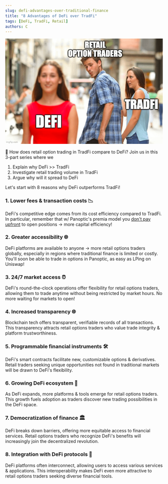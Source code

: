 ```yaml
---
slug: defi-advantages-over-traditional-finance
title: "8 Advantages of DeFi over TradFi"
tags: [DeFi, TradFi, Retail]
authors: C
---
```

![img-1](./img-1.png)

🚀 How does retail option trading in TradFi compare to DeFi? Join us in this 3-part series where we
1. Explain why DeFi >> TradFi
2. Investigate retail trading volume in TradFi
3. Argue why will it spread to DeFi

Let's start with 8 reasons why DeFi outperforms TradFi!

### 1. Lower fees & transaction costs 📉
DeFi's competitive edge comes from its cost efficiency compared to TradFi. In particular, remember that w/ Panoptic's premia model you [don't pay upfront](https://panoptic.xyz/research/composability-perpetuity-oracle-free) to open positions → more capital efficiency!

### 2. Greater accessibility 🌐
DeFi platforms are available to anyone → more retail options traders globally, especially in regions where traditional finance is limited or costly. You'll soon be able to trade in options in Panoptic, as easy as LPing on Uniswap!

### 3. 24/7 market access ⏰
DeFi's round-the-clock operations offer flexibility for retail options traders, allowing them to trade anytime without being restricted by market hours. No more waiting for markets to open!

### 4. Increased transparency 🌐
Blockchain tech offers transparent, verifiable records of all transactions. This transparency attracts retail options traders who value trade integrity & platform trustworthiness.

### 5. Programmable financial instruments 🛠️
DeFi's smart contracts facilitate new, customizable options & derivatives. Retail traders seeking unique opportunities not found in traditional markets will be drawn to DeFi's flexibility.

### 6. Growing DeFi ecosystem 🌱
As DeFi expands, more platforms & tools emerge for retail options traders. This growth fuels adoption as traders discover new trading possibilities in the DeFi space.

### 7. Democratization of finance 🏛️
DeFi breaks down barriers, offering more equitable access to financial services. Retail options traders who recognize DeFi's benefits will increasingly join the decentralized revolution.

### 8. Integration with DeFi protocols 🧩
DeFi platforms often interconnect, allowing users to access various services & applications. This interoperability makes DeFi even more attractive to retail options traders seeking diverse financial tools.